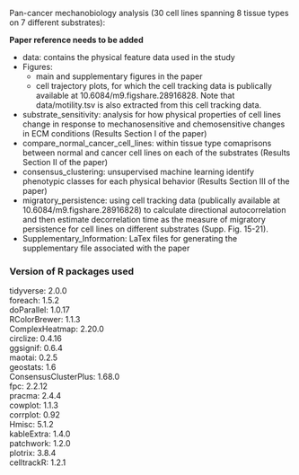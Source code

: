Pan-cancer mechanobiology analysis (30 cell lines spanning 8 tissue types on 7 different substrates):

**Paper reference needs to be added**

- data: contains the physical feature data used in the study
- Figures:
  - main and supplementary figures in the paper
  - cell trajectory plots, for which the cell tracking data is publically available at 10.6084/m9.figshare.28916828. Note that data/motility.tsv is also extracted from this cell tracking data.
- substrate_sensitivity: analysis for how physical properties of cell lines change in response to mechanosensitive and chemosensitive changes in ECM conditions (Results Section I of the paper)
- compare_normal_cancer_cell_lines: within tissue type comaprisons between normal and cancer cell lines on each of the substrates (Results Section II of the paper)
- consensus_clustering: unsupervised machine learning identify phenotypic classes for each physical behavior (Results Section III of the paper)
- migratory_persistence: using cell tracking data (publically available at 10.6084/m9.figshare.28916828) to calculate directional autocorrelation and then estimate decorrelation time as the measure of migratory persistence for cell lines on different substrates (Supp. Fig. 15-21).
- Supplementary_Information: LaTex files for generating the supplementary file associated with the paper

### Version of R packages used
tidyverse: 2.0.0\
foreach: 1.5.2\
doParallel: 1.0.17\
RColorBrewer: 1.1.3\
ComplexHeatmap: 2.20.0\
circlize: 0.4.16\
ggsignif: 0.6.4\
maotai: 0.2.5\
geostats: 1.6\
ConsensusClusterPlus: 1.68.0\
fpc: 2.2.12\
pracma: 2.4.4\
cowplot: 1.1.3\
corrplot: 0.92\
Hmisc: 5.1.2\
kableExtra: 1.4.0\
patchwork: 1.2.0\
plotrix: 3.8.4\
celltrackR: 1.2.1
